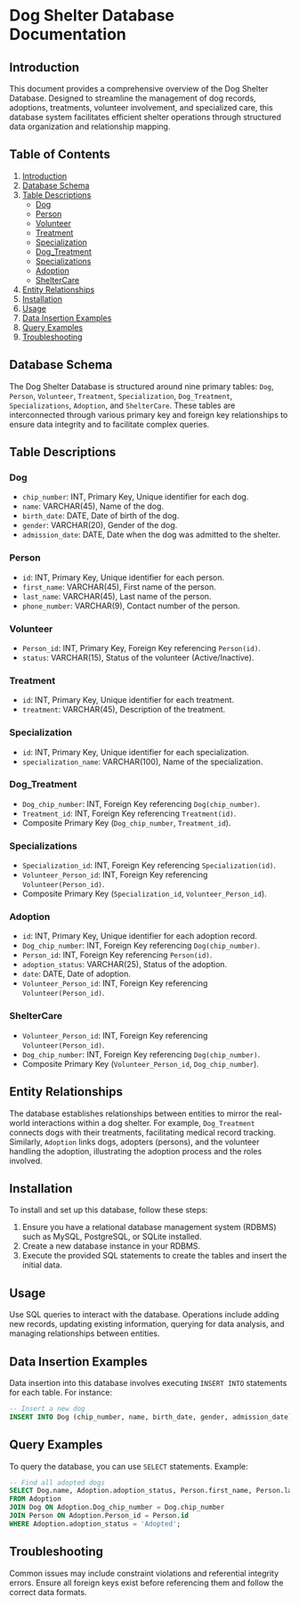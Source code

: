 # Dog Shelter Database Documentation

## Introduction

This document provides a comprehensive overview of the Dog Shelter Database. Designed to streamline the management of dog records, adoptions, treatments, volunteer involvement, and specialized care, this database system facilitates efficient shelter operations through structured data organization and relationship mapping.

## Table of Contents

1. [Introduction](#introduction)
2. [Database Schema](#database-schema)
3. [Table Descriptions](#table-descriptions)
    - [Dog](#dog)
    - [Person](#person)
    - [Volunteer](#volunteer)
    - [Treatment](#treatment)
    - [Specialization](#specialization)
    - [Dog_Treatment](#dog_treatment)
    - [Specializations](#specializations)
    - [Adoption](#adoption)
    - [ShelterCare](#sheltercare)
4. [Entity Relationships](#entity-relationships)
5. [Installation](#installation)
6. [Usage](#usage)
7. [Data Insertion Examples](#data-insertion-examples)
8. [Query Examples](#query-examples)
9. [Troubleshooting](#troubleshooting)

## Database Schema

The Dog Shelter Database is structured around nine primary tables: `Dog`, `Person`, `Volunteer`, `Treatment`, `Specialization`, `Dog_Treatment`, `Specializations`, `Adoption`, and `ShelterCare`. These tables are interconnected through various primary key and foreign key relationships to ensure data integrity and to facilitate complex queries.

## Table Descriptions

### Dog

- `chip_number`: INT, Primary Key, Unique identifier for each dog.
- `name`: VARCHAR(45), Name of the dog.
- `birth_date`: DATE, Date of birth of the dog.
- `gender`: VARCHAR(20), Gender of the dog.
- `admission_date`: DATE, Date when the dog was admitted to the shelter.

### Person

- `id`: INT, Primary Key, Unique identifier for each person.
- `first_name`: VARCHAR(45), First name of the person.
- `last_name`: VARCHAR(45), Last name of the person.
- `phone_number`: VARCHAR(9), Contact number of the person.

### Volunteer

- `Person_id`: INT, Primary Key, Foreign Key referencing `Person(id)`.
- `status`: VARCHAR(15), Status of the volunteer (Active/Inactive).

### Treatment

- `id`: INT, Primary Key, Unique identifier for each treatment.
- `treatment`: VARCHAR(45), Description of the treatment.

### Specialization

- `id`: INT, Primary Key, Unique identifier for each specialization.
- `specialization_name`: VARCHAR(100), Name of the specialization.

### Dog_Treatment

- `Dog_chip_number`: INT, Foreign Key referencing `Dog(chip_number)`.
- `Treatment_id`: INT, Foreign Key referencing `Treatment(id)`.
- Composite Primary Key (`Dog_chip_number`, `Treatment_id`).

### Specializations

- `Specialization_id`: INT, Foreign Key referencing `Specialization(id)`.
- `Volunteer_Person_id`: INT, Foreign Key referencing `Volunteer(Person_id)`.
- Composite Primary Key (`Specialization_id`, `Volunteer_Person_id`).

### Adoption

- `id`: INT, Primary Key, Unique identifier for each adoption record.
- `Dog_chip_number`: INT, Foreign Key referencing `Dog(chip_number)`.
- `Person_id`: INT, Foreign Key referencing `Person(id)`.
- `adoption_status`: VARCHAR(25), Status of the adoption.
- `date`: DATE, Date of adoption.
- `Volunteer_Person_id`: INT, Foreign Key referencing `Volunteer(Person_id)`.

### ShelterCare

- `Volunteer_Person_id`: INT, Foreign Key referencing `Volunteer(Person_id)`.
- `Dog_chip_number`: INT, Foreign Key referencing `Dog(chip_number)`.
- Composite Primary Key (`Volunteer_Person_id`, `Dog_chip_number`).

## Entity Relationships

The database establishes relationships between entities to mirror the real-world interactions within a dog shelter. For example, `Dog_Treatment` connects dogs with their treatments, facilitating medical record tracking. Similarly, `Adoption` links dogs, adopters (persons), and the volunteer handling the adoption, illustrating the adoption process and the roles involved.

## Installation

To install and set up this database, follow these steps:

1. Ensure you have a relational database management system (RDBMS) such as MySQL, PostgreSQL, or SQLite installed.
2. Create a new database instance in your RDBMS.
3. Execute the provided SQL statements to create the tables and insert the initial data.

## Usage

Use SQL queries to interact with the database. Operations include adding new records, updating existing information, querying for data analysis, and managing relationships between entities.

## Data Insertion Examples

Data insertion into this database involves executing `INSERT INTO` statements for each table. For instance:

```sql
-- Insert a new dog
INSERT INTO Dog (chip_number, name, birth_date, gender, admission_date) VALUES (12, 'Daisy', '2022-01-01', 'Female', '2022-02-15');
```
## Query Examples

To query the database, you can use `SELECT` statements. Example:

```sql
-- Find all adopted dogs
SELECT Dog.name, Adoption.adoption_status, Person.first_name, Person.last_name
FROM Adoption
JOIN Dog ON Adoption.Dog_chip_number = Dog.chip_number
JOIN Person ON Adoption.Person_id = Person.id
WHERE Adoption.adoption_status = 'Adopted';
```
## Troubleshooting
Common issues may include constraint violations and referential integrity errors. Ensure all foreign keys exist before referencing them and follow the correct data formats.
